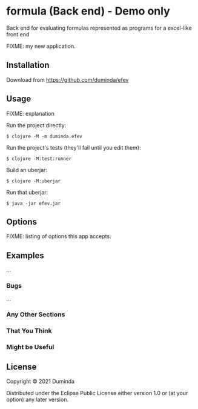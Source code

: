 # formula (Back end) - Demo only

Back end for evaluating formulas represented as programs for a excel-like front end

FIXME: my new application.

## Installation

Download from https://github.com/duminda/efev

## Usage

FIXME: explanation

Run the project directly:

    $ clojure -M -m duminda.efev

Run the project's tests (they'll fail until you edit them):

    $ clojure -M:test:runner

Build an uberjar:

    $ clojure -M:uberjar

Run that uberjar:

    $ java -jar efev.jar

## Options

FIXME: listing of options this app accepts.

## Examples

...

### Bugs

...

### Any Other Sections
### That You Think
### Might be Useful

## License

Copyright © 2021 Duminda

Distributed under the Eclipse Public License either version 1.0 or (at
your option) any later version.
